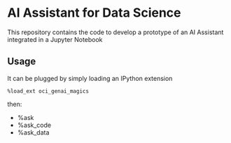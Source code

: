 # AI Assistant for Data Science
This repository contains the code to develop a prototype of an AI Assistant integrated in a Jupyter Notebook

## Usage
It can be plugged by simply loading an IPython extension

```
%load_ext oci_genai_magics
```

then:
* %ask
* %ask_code
* %ask_data
